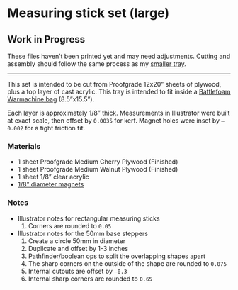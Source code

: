 # Measuring stick set (large)
## Work in Progress
These files haven’t been printed yet and may need adjustments. Cutting and assembly should follow the same process as my [smaller tray](../small%20tray/README.md).

---

This set is intended to be cut from Proofgrade 12x20” sheets of plywood, plus a top layer of cast acrylic. This tray is intended to fit inside a [Battlefoam Warmachine bag](https://us.battlefoam.com/warmachine-bag/) (8.5”x15.5”).

Each layer is approximately 1/8” thick. Measurements in Illustrator were built at exact scale, then offset by `0.0035` for kerf. Magnet holes were inset by `–0.002` for a tight friction fit.

### Materials
  * 1 sheet Proofgrade Medium Cherry Plywood (Finished)
  * 1 sheet Proofgrade Medium Walnut Plywood (Finished)
  * 1 sheet 1/8” clear acrylic
  *  [1/8” diameter magnets](https://www.kjmagnetics.com/proddetail.asp?prod=D22-N52)


### Notes
  * Illustrator notes for rectangular measuring sticks
      1. Corners are rounded to `0.05`
  * Illustrator notes for the 50mm base steppers
      1. Create a circle 50mm in diameter
      2. Duplicate and offset by 1-3 inches
      3. Pathfinder/boolean ops to split the overlapping shapes apart
      4. The sharp corners on the outside of the shape are rounded to `0.075`
      5. Internal cutouts are offset by `–0.3`
      6. Internal sharp corners are rounded to `0.65`
      
